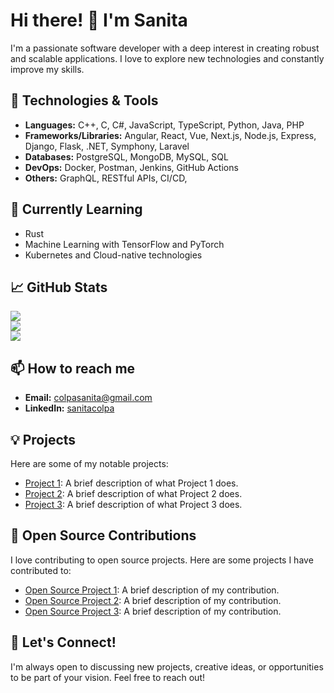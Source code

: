# Hi there! 👋 I'm Sanita

I'm a passionate software developer with a deep interest in creating robust and scalable applications. I love to explore new technologies and constantly improve my skills.

## 🔧 Technologies & Tools
- **Languages:** C++, C, C#, JavaScript, TypeScript, Python, Java, PHP
- **Frameworks/Libraries:** Angular, React, Vue, Next.js, Node.js, Express, Django, Flask, .NET, Symphony, Laravel
- **Databases:** PostgreSQL, MongoDB, MySQL, SQL
- **DevOps:** Docker, Postman, Jenkins, GitHub Actions
- **Others:** GraphQL, RESTful APIs, CI/CD, 

## 🌱 Currently Learning
- Rust
- Machine Learning with TensorFlow and PyTorch
- Kubernetes and Cloud-native technologies

## 📈 GitHub Stats
![](https://github-readme-stats.vercel.app/api?username=sanitadev&theme=dark&hide_border=false&include_all_commits=false&count_private=false)<br/>
![](https://nirzak-streak-stats.vercel.app/?user=sanitadev&theme=dark&hide_border=false)<br/>
![](https://github-readme-stats.vercel.app/api/top-langs/?username=sanitadev&theme=dark&hide_border=false&include_all_commits=false&count_private=false&layout=compact)

## 📫 How to reach me
- **Email:** [colpasanita@gmail.com](mailto:colpasanita@gmail.com)
- **LinkedIn:** [sanitacolpa](https://www.linkedin.com/in/sanitacolpa/)

## 💡 Projects
Here are some of my notable projects:
- [Project 1](https://github.com/sanitadev/project1): A brief description of what Project 1 does.
- [Project 2](https://github.com/sanitadev/project2): A brief description of what Project 2 does.
- [Project 3](https://github.com/sanitadev/project3): A brief description of what Project 3 does.

## 🚀 Open Source Contributions
I love contributing to open source projects. Here are some projects I have contributed to:
- [Open Source Project 1](https://github.com/opensource/project1): A brief description of my contribution.
- [Open Source Project 2](https://github.com/opensource/project2): A brief description of my contribution.
- [Open Source Project 3](https://github.com/opensource/project3): A brief description of my contribution.


## 💬 Let's Connect!
I'm always open to discussing new projects, creative ideas, or opportunities to be part of your vision. Feel free to reach out!




